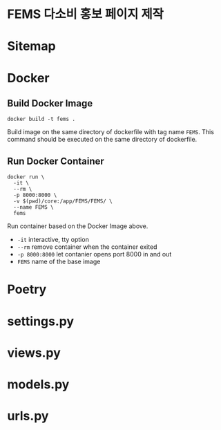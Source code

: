 # FEMS 다소비 홍보 페이지 제작

# Sitemap

# Docker
## Build Docker Image	
```docker
docker build -t fems .
```
Build image on the same directory of dockerfile with tag name `FEMS`.
This command should be executed on the same directory of dockerfile.


## Run Docker Container
```docker
docker run \
  -it \
  --rm \
  -p 8000:8000 \
  -v $(pwd)/core:/app/FEMS/FEMS/ \
  --name FEMS \
  fems
```
Run container based on the Docker Image above.
- `-it` interactive, tty option
- `--rm` remove container when the container exited
- `-p 8000:8000` let contanier opens port 8000 in and out
- `FEMS` name of the base image 

# Poetry

# settings.py

# views.py

# models.py

# urls.py
